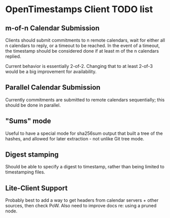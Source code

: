 # OpenTimestamps Client TODO list

## m-of-n Calendar Submission

Clients should submit commitments to n remote calendars, wait for either all n
calendars to reply, or a timeout to be reached. In the event of a timeout, the
timestamp should be considered done if at least m of the n calendars replied.

Current behavior is essentially 2-of-2. Changing that to at least 2-of-3 would
be a big improvement for availability.


## Parallel Calendar Submission

Currently commitments are submitted to remote calendars sequentially; this
should be done in parallel.


## "Sums" mode

Useful to have a special mode for sha256sum output that built a tree of the
hashes, and allowed for later extraction - not unlike Git tree mode.


## Digest stamping

Should be able to specify a digest to timestamp, rather than being limited to
timestamping files.


## Lite-Client Support

Probably best to add a way to get headers from calendar servers + other
sources, then check PoW. Also need to improve docs re: using a pruned node.

